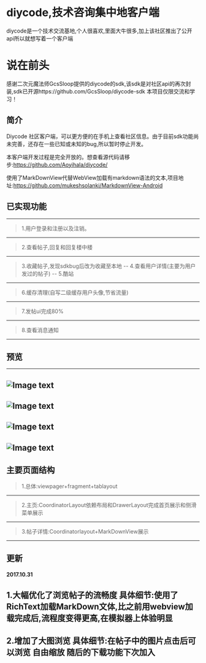 # diycode,技术咨询集中地客户端
diycode是一个技术交流基地,个人很喜欢,里面大牛很多,加上该社区推出了公开api所以就想写着一个客户端
# 说在前头
感谢二次元魔法师GcsSloop提供的diycode的sdk,该sdk是对社区api的再次封装,sdk已开源https://github.com/GcsSloop/diycode-sdk
本项目仅限交流和学习！
## 简介
Diycode 社区客户端，可以更方便的在手机上查看社区信息。由于目前sdk功能尚未完善，还存在一些已知或未知的bug,所以暂时停止开发。

本客户端开发过程是完全开放的。想查看源代码请移步:https://github.com/Aoyihala/diycode/

使用了MarkDownView代替WebView加载有markdown语法的文本,项目地址:https://github.com/mukeshsolanki/MarkdownView-Android

## 已实现功能
----------------------------
>1.用户登录和注册以及注销。
---
>2.查看帖子,回复和回复楼中楼
---
>3.收藏帖子,发现sdkbug后改为收藏至本地
--
>4.查看用户详情(主要为用户发过的帖子)
--
>5.酷站
---
>6.缓存清理(自写二级缓存用户头像,节省流量)
---
>7.发帖ui完成80%
---
>8.查看消息通知
---
## 预览
-----------------------------
![Image text](https://raw.githubusercontent.com/Aoyihala/img/master/diycode/home.png)
----
![Image text](https://raw.githubusercontent.com/Aoyihala/img/master/diycode/home2.png)
---
![Image text](https://raw.githubusercontent.com/Aoyihala/img/master/diycode/topic1.png)
---
![Image text](https://raw.githubusercontent.com/Aoyihala/img/master/diycode/topic2.png)
----
## 主要页面结构
> 1.总体:viewpager+fragment+tablayout
---
> 2.主页:CoordinatorLayout依赖布局和DrawerLayout完成首页展示和侧滑菜单展示
---
> 3.帖子详情:Coordinatorlayout+MarkDownView展示
---
## 更新
#### 2017.10.31
1.大幅优化了浏览帖子的流畅度 具体细节:使用了RichText加载MarkDown文体,比之前用webview加载完成后,流程度变得更高,在模拟器上体验明显
----
2.增加了大图浏览 具体细节:在帖子中的图片点击后可以浏览 自由缩放 随后的下载功能下次加入
----
